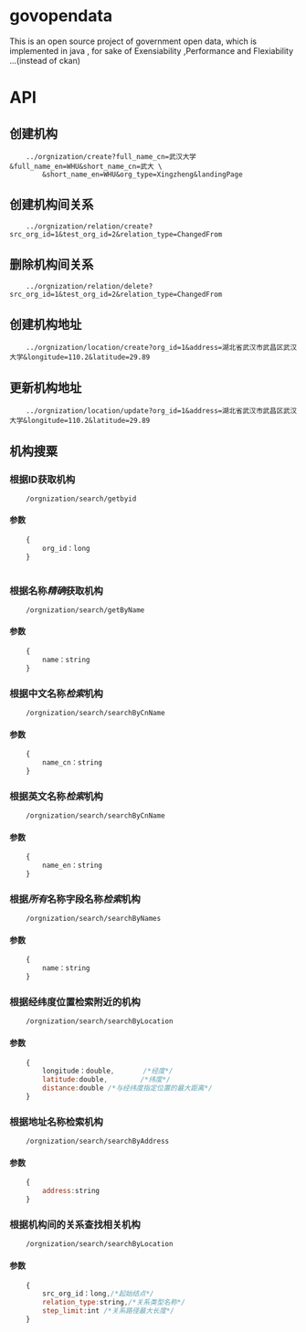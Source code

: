 # govopendata
This is an open source project of government open data, which is implemented in java , for sake of Exensiability ,Performance and Flexiability ...(instead of ckan)

# API
## 创建机构
```
	../orgnization/create?full_name_cn=武汉大学&full_name_en=WHU&short_name_cn=武大 \
		&short_name_en=WHU&org_type=Xingzheng&landingPage
```
##	创建机构间关系
```
	../orgnization/relation/create?src_org_id=1&test_org_id=2&relation_type=ChangedFrom
```

##	删除机构间关系
```
	../orgnization/relation/delete?src_org_id=1&test_org_id=2&relation_type=ChangedFrom
```


##	创建机构地址
```
	../orgnization/location/create?org_id=1&address=湖北省武汉市武昌区武汉大学&longitude=110.2&latitude=29.89
```

##	更新机构地址
```
	../orgnization/location/update?org_id=1&address=湖北省武汉市武昌区武汉大学&longitude=110.2&latitude=29.89
```

## 机构搜粟

###	根据ID获取机构
```
	/orgnization/search/getbyid
```
####	参数
```javascript
	{
		org_id：long
	}
	
```

###	根据名称*精确*获取机构
```
	/orgnization/search/getByName
```
####	参数
```javascript
	{
		name：string
	}
```
###	根据中文名称*检索*机构
```
	/orgnization/search/searchByCnName
```
####	参数
```javascript
	{
		name_cn：string
	}
```

###	根据英文名称*检索*机构
```
	/orgnization/search/searchByCnName
```
####	参数
```javascript
	{
		name_en：string
	}
```

###	根据*所有*名称字段名称*检索*机构
```
	/orgnization/search/searchByNames
```
####	参数
```javascript
	{
		name：string
	}
```
###	根据经纬度位置检索附近的机构
```
	/orgnization/search/searchByLocation
```
####	参数
```javascript
	{
		longitude：double,		/*经度*/
		latitude:double,		/*纬度*/
		distance:double	/*与经纬度指定位置的最大距离*/
	}
```

###	根据地址名称检索机构
```
	/orgnization/search/searchByAddress
```
####	参数
```javascript
	{
		address:string
	}
```


###	根据机构间的关系查找相关机构
```
	/orgnization/search/searchByLocation
```
####	参数
```javascript
	{
		src_org_id：long,/*起始结点*/
		relation_type:string,/*关系类型名称*/
		step_limit:int /*关系路径最大长度*/
	}
```